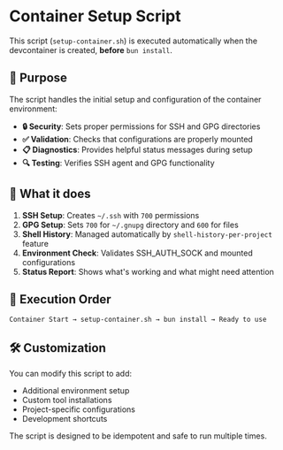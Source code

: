 # Container Setup Script

This script (`setup-container.sh`) is executed automatically when the devcontainer is created, **before** `bun install`.

## 🎯 Purpose

The script handles the initial setup and configuration of the container environment:

- **🔒 Security**: Sets proper permissions for SSH and GPG directories
- **✅ Validation**: Checks that configurations are properly mounted
- **📋 Diagnostics**: Provides helpful status messages during setup
- **🔍 Testing**: Verifies SSH agent and GPG functionality

## 🔧 What it does

1. **SSH Setup**: Creates `~/.ssh` with `700` permissions
2. **GPG Setup**: Sets `700` for `~/.gnupg` directory and `600` for files
3. **Shell History**: Managed automatically by `shell-history-per-project` feature
4. **Environment Check**: Validates SSH_AUTH_SOCK and mounted configurations
5. **Status Report**: Shows what's working and what might need attention

## 📝 Execution Order

```
Container Start → setup-container.sh → bun install → Ready to use
```

## 🛠️ Customization

You can modify this script to add:
- Additional environment setup
- Custom tool installations
- Project-specific configurations
- Development shortcuts

The script is designed to be idempotent and safe to run multiple times.
